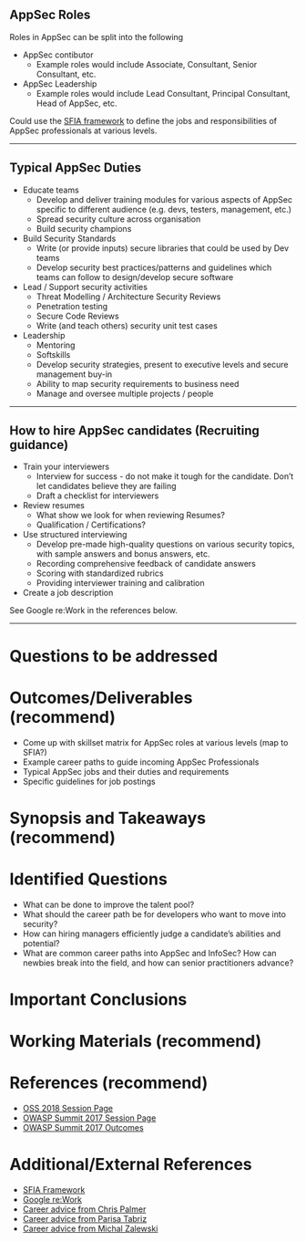 ## AppSec Roles
Roles in AppSec can be split into the following
* AppSec contibutor
    * Example roles would include Associate, Consultant, Senior Consultant, etc.
* AppSec Leadership
    * Example roles would include Lead Consultant, Principal Consultant, Head of AppSec, etc.

Could use the [SFIA framework](https://www.sfia-online.org/en/sfia-7) to define the jobs and responsibilities of AppSec professionals at various levels.

---

## Typical AppSec Duties
* Educate teams
    * Develop and deliver training modules for various aspects of AppSec specific to different audience (e.g. devs, testers, management, etc.)
    * Spread security culture across organisation
    * Build security champions
* Build Security Standards
    * Write (or provide inputs) secure libraries that could be used by Dev teams
    * Develop security best practices/patterns and guidelines which teams can follow to design/develop secure software
* Lead / Support security activities
    * Threat Modelling / Architecture Security Reviews
    * Penetration testing
    * Secure Code Reviews
    * Write (and teach others) security unit test cases
* Leadership
    * Mentoring
    * Softskills
    * Develop security strategies, present to executive levels and secure management buy-in
    * Ability to map security requirements to business need
    * Manage and oversee multiple projects / people

---

## How to hire AppSec candidates (Recruiting guidance)
* Train your interviewers
    * Interview for success - do not make it tough for the candidate. Don’t let candidates believe they are failing
    * Draft a checklist for interviewers
* Review resumes
    * What show we look for when reviewing Resumes?
    * Qualification / Certifications?
* Use structured interviewing
    * Develop pre-made high-quality questions on various security topics, with sample answers and bonus answers, etc.
    * Recording comprehensive feedback of candidate answers
    * Scoring with standardized rubrics
    * Providing interviewer training and calibration
* Create a job description

See Google re:Work in the references below.

---





# Questions to be addressed


# Outcomes/Deliverables (recommend)
* Come up with skillset matrix for AppSec roles at various levels (map to SFIA?)
* Example career paths to guide incoming AppSec Professionals
* Typical AppSec jobs and their duties and requirements
* Specific guidelines for job postings

# Synopsis and Takeaways (recommend)

# Identified Questions
* What can be done to improve the talent pool?
* What should the career path be for developers who want to move into security?
* How can hiring managers efficiently judge a candidate’s abilities and potential?
* What are common career paths into AppSec and InfoSec? How can newbies break into the field, and how can senior practitioners advance?

# Important Conclusions

# Working Materials (recommend)

# References (recommend)
* [OSS 2018 Session Page](https://open-security-summit.org/outcomes/tracks/ciso/working-sessions/recruiting-appsec-talent/)
* [OWASP Summit 2017 Session Page](https://owaspsummit.org/Working-Sessions/Education/Recruiting-AppSec-Talent.html)
* [OWASP Summit 2017 Outcomes](https://owaspsummit.org/Outcomes/Education/Recruiting-AppSec-Talent.html)

# Additional/External References
* [SFIA Framework](https://www.sfia-online.org/en/sfia-7)
* [Google re:Work](https://rework.withgoogle.com/subjects/hiring/)
* [Career advice from Chris Palmer](https://noncombatant.org/2016/06/20/get-into-security-engineering/)
* [Career advice from Parisa Tabriz](https://medium.freecodecamp.org/so-you-want-to-work-in-security-bc6c10157d23)
* [Career advice from Michal Zalewski](https://lcamtuf.blogspot.com/2016/08/so-you-want-to-work-in-security-but-are.html)
